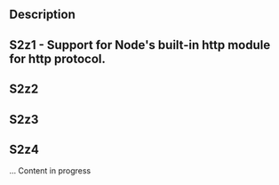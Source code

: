 ## Description
## S2z1 - Support for Node's built-in http module for http protocol.
## S2z2
## S2z3
## S2z4
  ...
Content in progress
